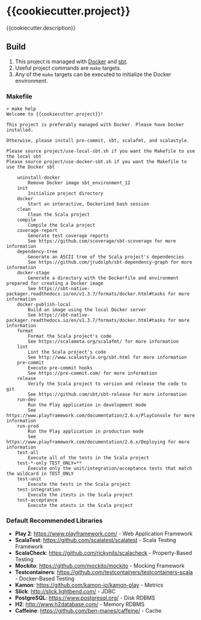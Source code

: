 # {{cookiecutter.project}}

{{cookiecutter.description}}

## Build

1. This project is managed with [Docker](https://www.docker.com/) and [sbt](https://www.scala-sbt.org/).
2. Useful project commands are `make` targets.
3. Any of the `make` targets can be executed to initialize the Docker environment.

### Makefile

```
> make help
Welcome to {{cookiecutter.project}}!

This project is preferably managed with Docker. Please have Docker installed.

Otherwise, please install pre-commit, sbt, scalafmt, and scalastyle.

Please source project/use-local-sbt.sh if you want the Makefile to use the local sbt
Please source project/use-docker-sbt.sh if you want the Makefile to use the Docker sbt

    uninstall-docker
        Remove Docker image sbt_environment_12
    init
        Initialize project directory
    docker
        Start an interactive, Dockerized bash session
    clean
        Clean the Scala project
    compile
        Compile the Scala project
    coverage-report
        Generate test coverage reports
        See https://github.com/scoverage/sbt-scoverage for more information
    dependency-tree
        Generate an ASCII tree of the Scala project's dependencies
        See https://github.com/jrudolph/sbt-dependency-graph for more information
    docker-stage
        Generate a directory with the Dockerfile and environment prepared for creating a Docker image
        See https://sbt-native-packager.readthedocs.io/en/v1.3.7/formats/docker.html#tasks for more information
    docker-publish-local
        Build an image using the local Docker server
        See https://sbt-native-packager.readthedocs.io/en/v1.3.7/formats/docker.html#tasks for more information
    format
        Format the Scala project's code
        See https://scalameta.org/scalafmt/ for more information
    lint
        Lint the Scala project's code
        See http://www.scalastyle.org/sbt.html for more information
    pre-commit
        Execute pre-commit hooks
        See https://pre-commit.com/ for more information
    release
        Verify the Scala project to version and release the code to git
        See https://github.com/sbt/sbt-release for more information
    run-dev
        Run the Play application in development mode
        See https://www.playframework.com/documentation/2.6.x/PlayConsole for more information
    run-prod
        Run the Play application in production mode
        See https://www.playframework.com/documentation/2.6.x/Deploying for more information
    test-all
        Execute all of the tests in the Scala project
    test-*-only TEST_ONLY=**
        Execute only the unit/integration/acceptance tests that match the wildcard in TEST_ONLY
    test-unit
        Execute the tests in the Scala project
    test-integration
        Execute the itests in the Scala project
    test-acceptance
        Execute the atests in the Scala project
```

### Default Recommended Libraries

- **Play 2**: https://www.playframework.com/ - Web Application Framework
- **ScalaTest**: https://github.com/scalatest/scalatest - Scala Testing Framework
- **ScalaCheck**: https://github.com/rickynils/scalacheck - Property-Based Testing
- **Mockito**: https://github.com/mockito/mockito - Mocking Framework
- **Testcontainers**: https://github.com/testcontainers/testcontainers-scala - Docker-Based Testing
- **Kamon**: https://github.com/kamon-io/kamon-play - Metrics
- **Slick**: http://slick.lightbend.com/ - JDBC
- **PostgreSQL**: https://www.postgresql.org/ - Disk RDBMS
- **H2**: http://www.h2database.com/ - Memory RDBMS
- **Caffeine**: https://github.com/ben-manes/caffeine/ - Cache